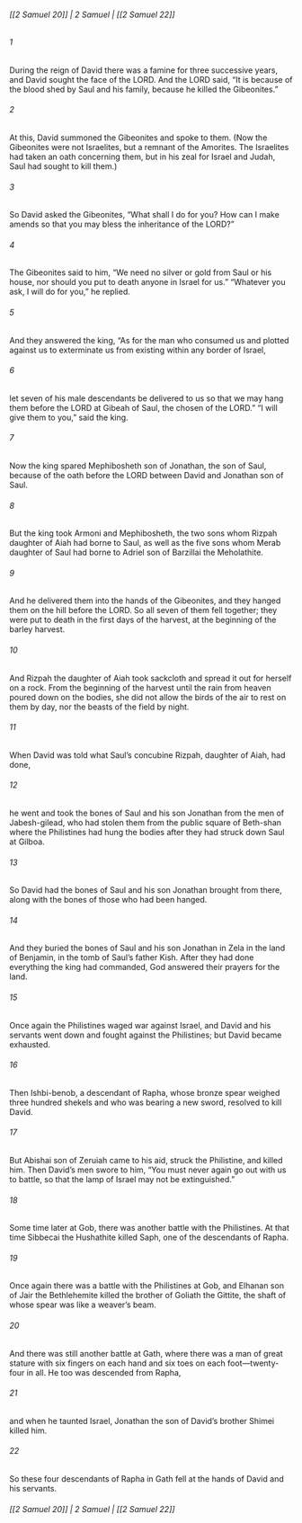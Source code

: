###### [[2 Samuel 20]] | 2 Samuel | [[2 Samuel 22]]

###### 1
During the reign of David there was a famine for three successive years, and David sought the face of the LORD. And the LORD said, “It is because of the blood shed by Saul and his family, because he killed the Gibeonites.”
###### 2
At this, David summoned the Gibeonites and spoke to them. (Now the Gibeonites were not Israelites, but a remnant of the Amorites. The Israelites had taken an oath concerning them, but in his zeal for Israel and Judah, Saul had sought to kill them.)
###### 3
So David asked the Gibeonites, “What shall I do for you? How can I make amends so that you may bless the inheritance of the LORD?”
###### 4
The Gibeonites said to him, “We need no silver or gold from Saul or his house, nor should you put to death anyone in Israel for us.” “Whatever you ask, I will do for you,” he replied.
###### 5
And they answered the king, “As for the man who consumed us and plotted against us to exterminate us from existing within any border of Israel,
###### 6
let seven of his male descendants be delivered to us so that we may hang them before the LORD at Gibeah of Saul, the chosen of the LORD.” “I will give them to you,” said the king.
###### 7
Now the king spared Mephibosheth son of Jonathan, the son of Saul, because of the oath before the LORD between David and Jonathan son of Saul.
###### 8
But the king took Armoni and Mephibosheth, the two sons whom Rizpah daughter of Aiah had borne to Saul, as well as the five sons whom Merab daughter of Saul had borne to Adriel son of Barzillai the Meholathite.
###### 9
And he delivered them into the hands of the Gibeonites, and they hanged them on the hill before the LORD. So all seven of them fell together; they were put to death in the first days of the harvest, at the beginning of the barley harvest.
###### 10
And Rizpah the daughter of Aiah took sackcloth and spread it out for herself on a rock. From the beginning of the harvest until the rain from heaven poured down on the bodies, she did not allow the birds of the air to rest on them by day, nor the beasts of the field by night.
###### 11
When David was told what Saul’s concubine Rizpah, daughter of Aiah, had done,
###### 12
he went and took the bones of Saul and his son Jonathan from the men of Jabesh-gilead, who had stolen them from the public square of Beth-shan where the Philistines had hung the bodies after they had struck down Saul at Gilboa.
###### 13
So David had the bones of Saul and his son Jonathan brought from there, along with the bones of those who had been hanged.
###### 14
And they buried the bones of Saul and his son Jonathan in Zela in the land of Benjamin, in the tomb of Saul’s father Kish. After they had done everything the king had commanded, God answered their prayers for the land.
###### 15
Once again the Philistines waged war against Israel, and David and his servants went down and fought against the Philistines; but David became exhausted.
###### 16
Then Ishbi-benob, a descendant of Rapha, whose bronze spear weighed three hundred shekels and who was bearing a new sword, resolved to kill David.
###### 17
But Abishai son of Zeruiah came to his aid, struck the Philistine, and killed him. Then David’s men swore to him, “You must never again go out with us to battle, so that the lamp of Israel may not be extinguished.”
###### 18
Some time later at Gob, there was another battle with the Philistines. At that time Sibbecai the Hushathite killed Saph, one of the descendants of Rapha.
###### 19
Once again there was a battle with the Philistines at Gob, and Elhanan son of Jair the Bethlehemite killed the brother of Goliath the Gittite, the shaft of whose spear was like a weaver’s beam.
###### 20
And there was still another battle at Gath, where there was a man of great stature with six fingers on each hand and six toes on each foot—twenty-four in all. He too was descended from Rapha,
###### 21
and when he taunted Israel, Jonathan the son of David’s brother Shimei killed him.
###### 22
So these four descendants of Rapha in Gath fell at the hands of David and his servants.

###### [[2 Samuel 20]] | 2 Samuel | [[2 Samuel 22]]
